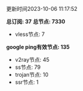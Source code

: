 更新时间2023-10-06 11:17:52

**总订阅: 37**
**总节点: 7330**
- vless节点: 7

**google ping有效节点: 135**
- v2ray节点: 45
- ss节点: 79
- trojan节点: 10
- ssr节点: 1

